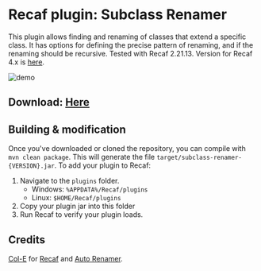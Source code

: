 # Recaf plugin: Subclass Renamer

This plugin allows finding and renaming of classes that extend a specific class. It has options for defining the precise pattern of renaming, and if the renaming should be recursive.
Tested with Recaf 2.21.13.
Version for Recaf 4.x is [here](https://github.com/crazycat256/Subclass-Renamer).

![demo](demo.gif)

## Download: [Here](https://github.com/crazycat256/Subclass-Renamer-recaf-2x/releases)

## Building & modification

Once you've downloaded or cloned the repository, you can compile with `mvn clean package`. 
This will generate the file `target/subclass-renamer-{VERSION}.jar`. To add your plugin to Recaf:

1. Navigate to the `plugins` folder.
    - Windows: `%APPDATA%/Recaf/plugins`
	- Linux: `$HOME/Recaf/plugins`
2. Copy your plugin jar into this folder
3. Run Recaf to verify your plugin loads.

## Credits
[Col-E](https://github.com/Col-E) for [Recaf](https://github.com/Col-E/Recaf) and [Auto Renamer](https://github.com/Recaf-Plugins/Auto-Renamer).
